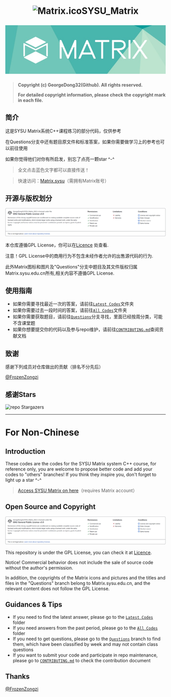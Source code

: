 <h1 align="center">

<img src="https://github.com/GeorgeDong32/SYSU_Matrix_2022/blob/main/Pics/Matrix.ico" alt="Matrix.ico" width="32">SYSU_Matrix

<img src="https://github.com/GeorgeDong32/SYSU_Matrix_2022/blob/main/Pics/Matrix_title.jpeg" alt="Matrix" width="600">
</h1>

> **Copyright (c) GeorgeDong32(Github). All rights reserved.**
>
> **For detailed copyright information, please check the copyright mark in each file.**
## 简介
这是SYSU Matrix系统C++课程练习的部分代码，仅供参考

在Questions分支中还有题目原文件和标准答案，如果你需要做学习上的参考也可以前往使用

如果你觉得他们对你有所启发，别忘了点亮一颗star ^-^

> 全文点击蓝色文字都可以直接传送！

> 快速访问：[Matrix.sysu](https://matrix.sysu.edu.cn/login)（需拥有Matrix账号）
## 开源与版权划分

<picture>
  <source media="(prefers-color-scheme: dark)" srcset="https://github.com/GeorgeDong32/SYSU_Matrix_2022/blob/main/Pics/SYSU_Matrix_2022_LICENSE_D.png">
  <source media="(prefers-color-scheme: light)" srcset="https://github.com/GeorgeDong32/SYSU_Matrix_2022/blob/main/Pics/Matrix-License.png">
  <a href="https://github.com/GeorgeDong32/SYSU_Matrix_2022/blob/main/LICENSE"><img alt="https://github.com/GeorgeDong32/SYSU_Matrix_2022/blob/main/LICENSE" src="https://github.com/GeorgeDong32/SYSU_Matrix_2022/blob/main/Pics/Matrix-License.png"></a>
</picture>

本仓库遵循GPL License，你可以在[Licence](https://github.com/GeorgeDong32/SYSU_Matrix_2022/blob/main/LICENSE) 处查看.

注意！GPL License中的商用行为不包含未经作者允许的出售源代码的行为.

此外Matrix图标和图片及"Questions"分支中题目及其文件版权归属Matrix.sysu.edu.cn所有,相关内容不遵循GPL License.

## 使用指南

* 如果你需要寻找最近一次的答案，请前往[`Latest Codes`](https://github.com/GeorgeDong32/SYSU_Matrix_2022/tree/main/Latest%20Codes)文件夹
* 如果你需要过去一段时间的答案，请前往[`All Codes`](https://github.com/GeorgeDong32/SYSU_Matrix_2022/tree/main/All%20Codes)文件夹
* 如果你需要获取题目，请前往[`Questions`](https://github.com/GeorgeDong32/SYSU_Matrix_2022/tree/Questions)分支寻找，里面已经按周分类，可能不含课堂题
* 如果你想要提交你的代码以及参与repo维护，请前往[`CONTRIBUTING.md`](https://github.com/GeorgeDong32/SYSU_Matrix_2022/blob/main/CONTRIBUTING.md)查阅贡献文档

## 致谢

感谢下列成员对仓库做出的贡献（排名不分先后）

[@FrozenZongzi](https://github.com/FrozenZongzi) 

## 感谢Stars

<picture>
  <source media="(prefers-color-scheme: dark)" srcset="https://reporoster.com/stars/dark/GeorgeDong32/SYSU_Matrix_2022">
  <source media="(prefers-color-scheme: light)" srcset="https://reporoster.com/stars/GeorgeDong32/SYSU_Matrix_2022">
  <img alt="repo Stargazers" src="https://reporoster.com/stars/GeorgeDong32/SYSU_Matrix_2022">
</picture>

-----------------------
# For Non-Chinese

## Introduction
These codes are the codes for the SYSU Matrix system C++ course, for reference only, you are welcome to propose better code and add your codes to "others" branches! If you think they inspire you, don't forget to light up a star ^-^

> [Access SYSU Matrix on here](https://matrix.sysu.edu.cn/login)（requires Matrix account）

## Open Source and Copyright
<picture>
  <source media="(prefers-color-scheme: dark)" srcset="https://github.com/GeorgeDong32/SYSU_Matrix_2022/blob/main/Pics/SYSU_Matrix_2022_LICENSE_D.png">
  <source media="(prefers-color-scheme: light)" srcset="https://github.com/GeorgeDong32/SYSU_Matrix_2022/blob/main/Pics/Matrix-License.png">
  <a href="https://github.com/GeorgeDong32/SYSU_Matrix_2022/blob/main/LICENSE"><img alt="https://github.com/GeorgeDong32/SYSU_Matrix_2022/blob/main/LICENSE" src="https://github.com/GeorgeDong32/SYSU_Matrix_2022/blob/main/Pics/Matrix-License.png"></a>
</picture>

This repository is under the GPL License, you can check it at [Licence](https://github.com/GeorgeDong32/SYSU_Matrix_2022/blob/main/LICENSE).

Notice! Commercial behavior does not include the sale of source code without the author's permission.

In addition, the copyrights of the Matrix icons and pictures and the titles and files in the "Questions" branch belong to Matrix.sysu.edu.cn, and the relevant content does not follow the GPL License.

## Guidances & Tips
* If you need to find the latest answer, please go to the [`Latest Codes`](https://github.com/GeorgeDong32/SYSU_Matrix_2022/tree/main/Latest%20Codes) folder
* If you need answers from the past period, please go to the [`All Codes`](https://github.com/GeorgeDong32/SYSU_Matrix_2022/tree/main/All%20Codes) folder
* If you need to get questions, please go to the [`Questions`](https://github.com/GeorgeDong32/SYSU_Matrix_2022/tree/Questions) branch to find them, which have been classified by week and may not contain class questions
* If you want to submit your code and participate in repo maintenance, please go to [`CONTRIBUTING.md`](https://github.com/GeorgeDong32/SYSU_Matrix_2022/blob/main/CONTRIBUTING.md) to check the contribution document

## Thanks

[@FrozenZongzi](https://github.com/FrozenZongzi) 
